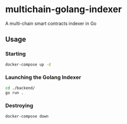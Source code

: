 # multichain-golang-indexer
A multi-chain smart contracts indexer in Go

## Usage

### Starting
```bash
docker-compose up -d
```

### Launching the Golang Indexer
```bash
cd ./backend/
go run .
```

### Destroying
```bash
docker-compose down
```